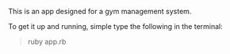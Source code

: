 This is an app designed for a gym management system.

To get it up and running, simple type the following in the terminal:
> ruby app.rb
